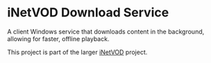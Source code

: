 iNetVOD Download Service
========================

A client Windows service that downloads content in the background, allowing for faster, offline playback.

This project is part of the larger [iNetVOD](https://github.com/grtvd/inetvod) project.
